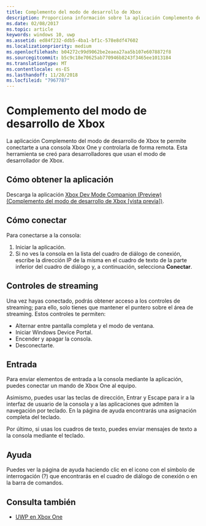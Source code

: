 ```yaml
---
title: Complemento del modo de desarrollo de Xbox
description: Proporciona información sobre la aplicación Complemento del modo de desarrollo de Xbox.
ms.date: 02/08/2017
ms.topic: article
keywords: windows 10, uwp
ms.assetid: ed84f232-ddb5-4ba1-bf1c-578e8df47602
ms.localizationpriority: medium
ms.openlocfilehash: b04272c99d9062be2eaea27aa5b107e6078872f8
ms.sourcegitcommit: b5c9c18e70625ab770946b8243f3465ee1013184
ms.translationtype: MT
ms.contentlocale: es-ES
ms.lasthandoff: 11/28/2018
ms.locfileid: "7967787"
---
```

# <a name="xbox-dev-mode-companion"></a>Complemento del modo de desarrollo de Xbox

La aplicación Complemento del modo de desarrollo de Xbox te permite conectarte a una consola Xbox One y controlarla de forma remota. Esta herramienta se creó para desarrolladores que usan el modo de desarrollador de Xbox.

## <a name="how-to-get-the-app"></a>Cómo obtener la aplicación  
Descarga la aplicación [Xbox Dev Mode Companion (Preview) (Complemento del modo de desarrollo de Xbox [vista previa])](https://www.microsoft.com/store/p/xbox-dev-mode-companion/9nblggh519cp).

## <a name="how-to-connect"></a>Cómo conectar   
Para conectarse a la consola:

1. Iniciar la aplicación.   
2. Si no ves la consola en la lista del cuadro de diálogo de conexión, escribe la dirección IP de la misma en el cuadro de texto de la parte inferior del cuadro de diálogo y, a continuación, selecciona **Conectar**.

## <a name="streaming-controls"></a>Controles de streaming
Una vez hayas conectado, podrás obtener acceso a los controles de streaming; para ello, solo tienes que mantener el puntero sobre el área de streaming. Estos controles te permiten:
* Alternar entre pantalla completa y el modo de ventana.
* Iniciar Windows Device Portal.
* Encender y apagar la consola.
* Desconectarte.

## <a name="input"></a>Entrada
Para enviar elementos de entrada a la consola mediante la aplicación, puedes conectar un mando de Xbox One al equipo.   
    
Asimismo, puedes usar las teclas de dirección, Entrar y Escape para ir a la interfaz de usuario de la consola y a las aplicaciones que admiten la navegación por teclado. En la página de ayuda encontrarás una asignación completa del teclado.   
   
Por último, si usas los cuadros de texto, puedes enviar mensajes de texto a la consola mediante el teclado.   

## <a name="help"></a>Ayuda
Puedes ver la página de ayuda haciendo clic en el icono con el símbolo de interrogación (?) que encontrarás en el cuadro de diálogo de conexión o en la barra de comandos.

## <a name="see-also"></a>Consulta también
- [UWP en Xbox One](index.md)
